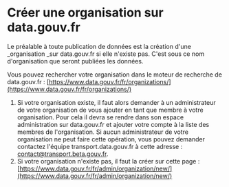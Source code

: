 # Créer une organisation sur data.gouv.fr

Le préalable à toute publication de données est la création d'une _organisation _sur data.gouv.fr si elle n'existe pas. C'est sous ce nom d'organisation que seront publiées les données.

Vous pouvez rechercher votre organisation dans le moteur de recherche de data.gouv.fr : [https://www.data.gouv.fr/fr/organizations/](https://www.data.gouv.fr/fr/organizations/)

1. Si votre organisation existe, il faut alors demander à un administrateur de votre organisation de vous ajouter en tant que membre à votre organisation. Pour cela il devra se rendre dans son espace administration sur data.gouv.fr et ajouter votre compte à la liste des membres de l'organisation. Si aucun administrateur de votre organisation ne peut faire cette opération, vous pouvez demander contactez l'équipe transport.data.gouv.fr à cette adresse : contact@transport.beta.gouv.fr.
2. Si votre organisation n'existe pas, il faut la créer sur cette page : [https://www.data.gouv.fr/fr/admin/organization/new/](https://www.data.gouv.fr/fr/admin/organization/new/)
